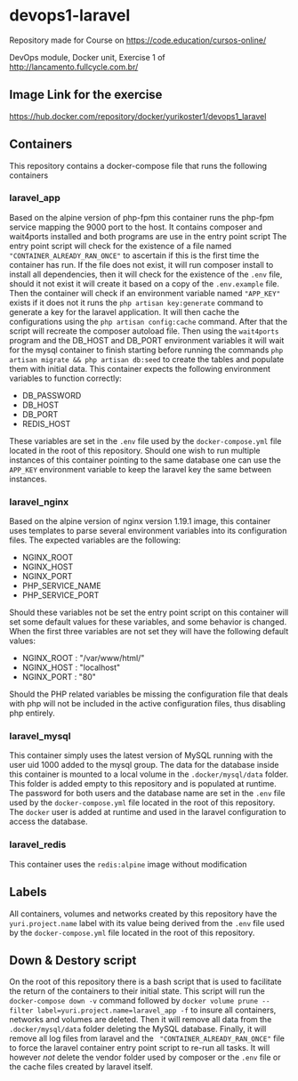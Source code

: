 # devops1-laravel
Repository made for Course on https://code.education/cursos-online/

DevOps module, Docker unit, Exercise 1 of http://lancamento.fullcycle.com.br/

## Image Link for the exercise
https://hub.docker.com/repository/docker/yurikoster1/devops1_laravel

## Containers
This repository contains a docker-compose file that runs the following containers

### laravel_app
Based on the alpine version of php-fpm this container runs the php-fpm service mapping the 9000 port to the host.
It contains composer and wait4ports installed and both programs are use in the entry point script
The entry point script will check for the existence of a file named `"CONTAINER_ALREADY_RAN_ONCE"` to ascertain if this is the first time the container has run.
If the file does not exist, it will run composer install to install all dependencies,
 then it will check for the existence of the `.env` file, should it not exist it will create it based on a copy of the `.env.example` file.
Then the container will check if an environment variable named `"APP_KEY"` exists if it does not it runs the `php artisan key:generate` command to generate a key for the laravel application.
It will then cache the configurations using the `php artisan config:cache` command.
After that the script will recreate the composer autoload file.
Then using the `wait4ports` program and the DB_HOST and DB_PORT environment variables it will wait for the mysql container to finish starting before running the commands `php artisan migrate && php artisan db:seed` to create the tables and populate them with initial data.
This container expects the following environment variables to function correctly:
* DB_PASSWORD
* DB_HOST
* DB_PORT
* REDIS_HOST

These variables are set in the `.env` file used by the `docker-compose.yml` file located in the root of this repository.
Should one wish to run multiple instances of this container pointing to the same database one can use the `APP_KEY` environment variable to keep the laravel key the same between instances. 
### laravel_nginx
Based on the alpine version of nginx version 1.19.1 image, this container uses templates to parse several environment variables into its configuration files.
The expected variables are the following:
* NGINX_ROOT
* NGINX_HOST
* NGINX_PORT
* PHP_SERVICE_NAME
* PHP_SERVICE_PORT

Should these variables not be set the entry point script on this container will set some default values for these variables, and some behavior is changed.
When the  first three variables are not set they will have the following default values:
* NGINX_ROOT : "/var/www/html/"
* NGINX_HOST : "localhost"
* NGINX_PORT : "80"

Should the PHP related variables be missing the configuration file that deals with php will not be included in the active configuration files, thus disabling php entirely.
### laravel_mysql
This container simply uses the latest version of MySQL running with the user uid 1000 added to the mysql group.
The data for the database inside this container is mounted to a local volume in the `.docker/mysql/data` folder. This folder is added empty to this repository and is populated at runtime.
The password for both users and the database name are set in the `.env` file used by the `docker-compose.yml` file located in the root of this repository.
The `docker` user is added at runtime and used in the laravel configuration to access the database.

### laravel_redis
This container uses the `redis:alpine` image without modification

## Labels
All containers, volumes and networks created by this repository have the `yuri.project.name` label with its value being derived from the `.env` file used by the `docker-compose.yml` file located in the root of this repository.

## Down & Destory script
On the root of this repository there is a bash script that is used to facilitate the return of the containers to their initial state.
This script will run the `docker-compose down -v` command followed by `docker volume prune --filter label=yuri.project.name=laravel_app -f` to insure all containers, networks and volumes are deleted.
Then it will remove all data from the `.docker/mysql/data` folder deleting the MySQL database.
Finally, it will remove all log files from laravel and the  ` "CONTAINER_ALREADY_RAN_ONCE"` file to force the laravel container entry point script to re-run all tasks.
It will however *not* delete the vendor folder used by composer or the `.env` file or the cache files created by laravel itself.
